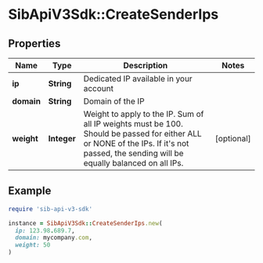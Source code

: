 # SibApiV3Sdk::CreateSenderIps

## Properties

| Name | Type | Description | Notes |
| ---- | ---- | ----------- | ----- |
| **ip** | **String** | Dedicated IP available in your account |  |
| **domain** | **String** | Domain of the IP |  |
| **weight** | **Integer** | Weight to apply to the IP. Sum of all IP weights must be 100. Should be passed for either ALL or NONE of the IPs. If it&#39;s not passed, the sending will be equally balanced on all IPs. | [optional] |

## Example

```ruby
require 'sib-api-v3-sdk'

instance = SibApiV3Sdk::CreateSenderIps.new(
  ip: 123.98.689.7,
  domain: mycompany.com,
  weight: 50
)
```

